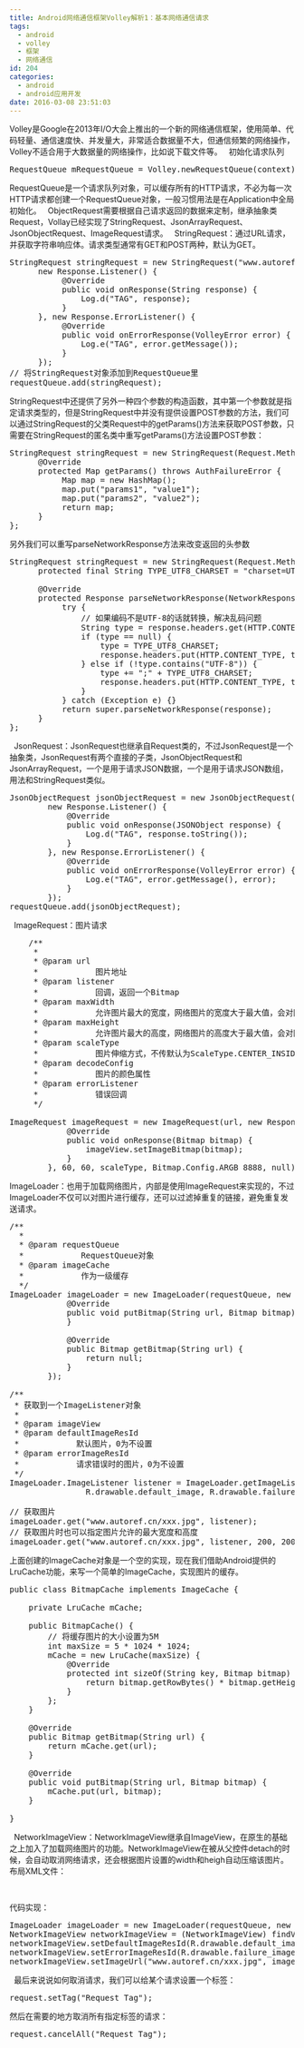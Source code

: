 ```yaml
---
title: Android网络通信框架Volley解析1：基本网络通信请求
tags:
  - android
  - volley
  - 框架
  - 网络通信
id: 204
categories:
  - android
  - android应用开发
date: 2016-03-08 23:51:03
---
```


Volley是Google在2013年I/O大会上推出的一个新的网络通信框架，使用简单、代码轻量、通信速度快、并发量大，非常适合数据量不大，但通信频繁的网络操作，Volley不适合用于大数据量的网络操作，比如说下载文件等。
&nbsp;
初始化请求队列
<pre>RequestQueue mRequestQueue = Volley.newRequestQueue(context);
</pre>
RequestQueue是一个请求队列对象，可以缓存所有的HTTP请求，不必为每一次HTTP请求都创建一个RequestQueue对象，一般习惯用法是在Application中全局初始化。
&nbsp;
ObjectRequest需要根据自己请求返回的数据来定制，继承抽象类Request，Vollay已经实现了StringRequest、JsonArrayRequest、JsonObjectRequest、ImageRequest请求。
&nbsp;
StringRequest：通过URL请求，并获取字符串响应体。请求类型通常有GET和POST两种，默认为GET。
<pre>
StringRequest stringRequest = new StringRequest("www.autoref.cn",
      new Response.Listener<String>() {
           @Override
           public void onResponse(String response) {
               Log.d("TAG", response);
           }
      }, new Response.ErrorListener() {
           @Override
           public void onErrorResponse(VolleyError error) {
               Log.e("TAG", error.getMessage());
           }
      });
// 将StringRequest对象添加到RequestQueue里
requestQueue.add(stringRequest);
</pre>
StringRequest中还提供了另外一种四个参数的构造函数，其中第一个参数就是指定请求类型的，但是StringRequest中并没有提供设置POST参数的方法，我们可以通过StringRequest的父类Request中的getParams()方法来获取POST参数，只需要在StringRequest的匿名类中重写getParams()方法设置POST参数：
<pre>
StringRequest stringRequest = new StringRequest(Request.Method.POST, url, listener, errorListener) {
      @Override
      protected Map<String, String> getParams() throws AuthFailureError {
           Map<String, String> map = new HashMap<String, String>();
           map.put("params1", "value1");
           map.put("params2", "value2");
           return map;
      }
};
</pre>
另外我们可以重写parseNetworkResponse方法来改变返回的头参数
<pre>
StringRequest stringRequest = new StringRequest(Request.Method.GET, url, listener, errorListener) {
      protected final String TYPE_UTF8_CHARSET = "charset=UTF-8";

      @Override
      protected Response<String> parseNetworkResponse(NetworkResponse response) {
           try {
               // 如果编码不是UTF-8的话就转换，解决乱码问题
               String type = response.headers.get(HTTP.CONTENT_TYPE);
               if (type == null) {
                   type = TYPE_UTF8_CHARSET;
                   response.headers.put(HTTP.CONTENT_TYPE, type);
               } else if (!type.contains("UTF-8")) {
                   type += ";" + TYPE_UTF8_CHARSET;
                   response.headers.put(HTTP.CONTENT_TYPE, type);
               }
           } catch (Exception e) {}
           return super.parseNetworkResponse(response);
      }
};
</pre>
&nbsp;
JsonRequest：JsonRequest也继承自Request类的，不过JsonRequest是一个抽象类，JsonRequest有两个直接的子类，JsonObjectRequest和JsonArrayRequest，一个是用于请求JSON数据，一个是用于请求JSON数组，用法和StringRequest类似。
<pre>
JsonObjectRequest jsonObjectRequest = new JsonObjectRequest("www.autoref.cn", null,  
        new Response.Listener<JSONObject>() {  
            @Override  
            public void onResponse(JSONObject response) {  
                Log.d("TAG", response.toString());  
            }  
        }, new Response.ErrorListener() {  
            @Override  
            public void onErrorResponse(VolleyError error) {  
                Log.e("TAG", error.getMessage(), error);  
            }  
        });
requestQueue.add(jsonObjectRequest);  
</pre>
&nbsp;
ImageRequest：图片请求
<pre>
    /**
     *
     * @param url
     *            图片地址
     * @param listener
     *            回调，返回一个Bitmap
     * @param maxWidth
     *            允许图片最大的宽度，网络图片的宽度大于最大值，会对图片进行压缩，0表示不压缩
     * @param maxHeight
     *            允许图片最大的高度，网络图片的高度大于最大值，会对图片进行压缩，0表示不压缩
     * @param scaleType
     *            图片伸缩方式，不传默认为ScaleType.CENTER_INSIDE
     * @param decodeConfig
     *            图片的颜色属性
     * @param errorListener
     *            错误回调
     */

ImageRequest imageRequest = new ImageRequest(url, new Response.Listener<Bitmap>() {
            @Override
            public void onResponse(Bitmap bitmap) {
                imageView.setImageBitmap(bitmap);
            }
        }, 60, 60, scaleType, Bitmap.Config.ARGB_8888, null);
</pre>
ImageLoader：也用于加载网络图片，内部是使用ImageRequest来实现的，不过ImageLoader不仅可以对图片进行缓存，还可以过滤掉重复的链接，避免重复发送请求。
<pre>
/**
  *
  * @param requestQueue
  *            RequestQueue对象
  * @param imageCache
  *            作为一级缓存
  */
ImageLoader imageLoader = new ImageLoader(requestQueue, new ImageLoader.ImageCache() {
            @Override
            public void putBitmap(String url, Bitmap bitmap) {
            }

            @Override
            public Bitmap getBitmap(String url) {
                return null;
            }
        });

/**
 * 获取到一个ImageListener对象
 *
 * @param imageView
 * @param defaultImageResId
 *            默认图片，0为不设置
 * @param errorImageResId
 *            请求错误时的图片，0为不设置
 */
ImageLoader.ImageListener listener = ImageLoader.getImageListener(imageView,
                R.drawable.default_image, R.drawable.failure_image);

// 获取图片
imageLoader.get("www.autoref.cn/xxx.jpg", listener);
// 获取图片时也可以指定图片允许的最大宽度和高度
imageLoader.get("www.autoref.cn/xxx.jpg", listener, 200, 200);
</pre>
上面创建的ImageCache对象是一个空的实现，现在我们借助Android提供的LruCache功能，来写一个简单的ImageCache，实现图片的缓存。
<pre>
public class BitmapCache implements ImageCache {  

    private LruCache<String, Bitmap> mCache;  

    public BitmapCache() {  
        // 将缓存图片的大小设置为5M
        int maxSize = 5 * 1024 * 1024;  
        mCache = new LruCache<String, Bitmap>(maxSize) {  
            @Override  
            protected int sizeOf(String key, Bitmap bitmap) {  
                return bitmap.getRowBytes() * bitmap.getHeight();  
            }  
        };  
    }  

    @Override  
    public Bitmap getBitmap(String url) {  
        return mCache.get(url);  
    }  

    @Override  
    public void putBitmap(String url, Bitmap bitmap) {  
        mCache.put(url, bitmap);  
    }  

}  
</pre>
&nbsp;
NetworkImageView：NetworkImageView继承自ImageView，在原生的基础之上加入了加载网络图片的功能。NetworkImageView在被从父控件detach的时候，会自动取消网络请求，还会根据图片设置的width和heigh自动压缩该图片。
布局XML文件：
<pre>
<com.android.volley.toolbox.NetworkImageView  
    android:id="@+id/network_image_view"  
    android:layout_width="100dp"  
    android:layout_height="100dp" />  
</pre>
代码实现：
<pre>
ImageLoader imageLoader = new ImageLoader(requestQueue, new BitmapCache());
NetworkImageView networkImageView = (NetworkImageView) findViewById(R.id.network_image_view);
networkImageView.setDefaultImageResId(R.drawable.default_image);  
networkImageView.setErrorImageResId(R.drawable.failure_image);  
networkImageView.setImageUrl("www.autoref.cn/xxx.jpg", imageLoader);  
</pre>
&nbsp;
最后来说说如何取消请求，我们可以给某个请求设置一个标签：
<pre>
request.setTag("Request_Tag");
</pre>
然后在需要的地方取消所有指定标签的请求：
<pre>
request.cancelAll("Request_Tag");
</pre>
